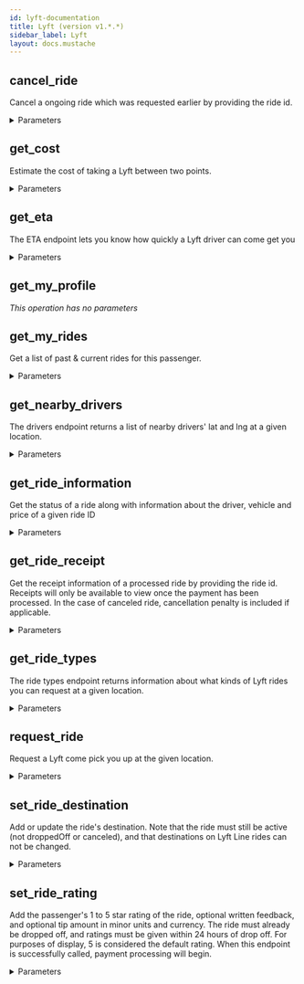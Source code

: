 ```yaml
---
id: lyft-documentation
title: Lyft (version v1.*.*)
sidebar_label: Lyft
layout: docs.mustache
---
```


## cancel_ride

Cancel a ongoing ride which was requested earlier by providing the ride id.


<details><summary>Parameters</summary>

### id (required)

The ID of the ride

**Type:** string

### $body

**Type:** object

```json
{
  "cancel_confirmation_token" : "Token affirming the user accepts the cancellation fee. Required if a cancellation fee is in effect."
}
```

</details>

## get_cost

Estimate the cost of taking a Lyft between two points.


<details><summary>Parameters</summary>

### start_lat (required)

Latitude of the starting location

**Type:** number

### start_lng (required)

Longitude of the starting location

**Type:** number

### end_lat

Latitude of the ending location

**Type:** number

### end_lng

Longitude of the ending location

**Type:** number

### ride_type

ID of a ride type

**Type:** string

**Potential values:** lyft, lyft_line, lyft_plus, lyft_premier, lyft_lux, lyft_luxsuv

</details>

## get_eta

The ETA endpoint lets you know how quickly a Lyft driver can come get you


<details><summary>Parameters</summary>

### lat (required)

Latitude of a location

**Type:** number

### lng (required)

Longitude of a location

**Type:** number

### destination_lat

Latitude of destination location

**Type:** number

### destination_lng

Longitude of destination location

**Type:** number

### ride_type

ID of a ride type

**Type:** string

**Potential values:** lyft, lyft_line, lyft_plus, lyft_premier, lyft_lux, lyft_luxsuv

</details>

## get_my_profile



*This operation has no parameters*

## get_my_rides

Get a list of past &amp; current rides for this passenger.


<details><summary>Parameters</summary>

### start_time (required)

Restrict to rides starting after this point in time. The earliest supported date is 2015-01-01T00:00:00+00:00


**Type:** date-time

### end_time

Restrict to rides starting before this point in time. The earliest supported date is 2015-01-01T00:00:00+00:00


**Type:** date-time

### limit

The maximum number of rides to return. The default limit is 10 if not specified. The maximum allowed value is 50, an integer greater that 50 will return at most 50 results.


**Type:** integer

</details>

## get_nearby_drivers

The drivers endpoint returns a list of nearby drivers' lat and lng at a given location.


<details><summary>Parameters</summary>

### lat (required)

Latitude of a location

**Type:** number

### lng (required)

Longitude of a location

**Type:** number

</details>

## get_ride_information

Get the status of a ride along with information about the driver, vehicle and price of a given ride ID


<details><summary>Parameters</summary>

### id (required)

The ID of the ride

**Type:** string

</details>

## get_ride_receipt

Get the receipt information of a processed ride by providing the ride id. Receipts will only be available to view once the payment has been processed. In the case of canceled ride, cancellation penalty is included if applicable.


<details><summary>Parameters</summary>

### id (required)

The ID of the ride

**Type:** string

</details>

## get_ride_types

The ride types endpoint returns information about what kinds of Lyft rides you can request at a given location.


<details><summary>Parameters</summary>

### lat (required)

Latitude of a location

**Type:** number

### lng (required)

Longitude of a location

**Type:** number

### ride_type

ID of a ride type

**Type:** string

**Potential values:** lyft, lyft_line, lyft_plus, lyft_premier, lyft_lux, lyft_luxsuv

</details>

## request_ride

Request a Lyft come pick you up at the given location.


<details><summary>Parameters</summary>

### $body

Ride request information

**Type:** object

```json
{
  "origin" : { },
  "cost_token" : "A token that confirms the user has accepted current Prime Time and/or fixed price charges",
  "destination" : { },
  "ride_type" : "The ID of the ride type"
}
```

</details>

## set_ride_destination

Add or update the ride's destination. Note that the ride must still be active (not droppedOff or canceled), and that destinations on Lyft Line rides can not be changed.


<details><summary>Parameters</summary>

### id (required)

The ID of the ride

**Type:** string

### $body

The coordinates and optional address of the destination

**Type:** object

```json
{
  "lng" : "The longitude component of a location",
  "lat" : "The latitude component of a location",
  "address" : "A human readable address at/near the given location"
}
```

</details>

## set_ride_rating

Add the passenger's 1 to 5 star rating of the ride, optional written feedback, and optional tip amount in minor units and currency. The ride must already be dropped off, and ratings must be given within 24 hours of drop off. For purposes of display, 5 is considered the default rating. When this endpoint is successfully called, payment processing will begin.


<details><summary>Parameters</summary>

### id (required)

The ID of the ride

**Type:** string

### $body

The rating and optional feedback

**Type:** object

```json
{
  "feedback" : "The passenger's written feedback about this ride",
  "rating" : "The passenger's rating of this ride from 1 to 5",
  "tip" : { }
}
```

</details>

